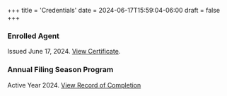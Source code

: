 +++
title = 'Credentials'
date = 2024-06-17T15:59:04-06:00
draft = false
+++

### Enrolled Agent

Issued June 17, 2024. [View Certificate](https://drive.google.com/file/d/1KToUjqLX1p2V1eM75sMNk3hoGtxrjGr9/view?usp=share_link).

### Annual Filing Season Program

Active Year 2024. [View Record of Completion](https://drive.google.com/file/d/1it1B5Exvn8Mew-vkddPjm09tVaWgoYnC/view?usp=share_link)